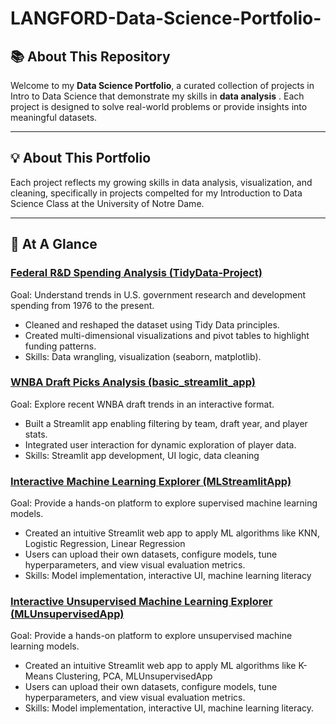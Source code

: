 # LANGFORD-Data-Science-Portfolio-

## 📚 About This Repository
Welcome to my **Data Science Portfolio**, a curated collection of projects in Intro to Data Science that demonstrate my skills in **data analysis** . Each project is designed to solve real-world problems or provide insights into meaningful datasets.

---

## 💡 **About This Portfolio**  
Each project reflects my growing skills in data analysis, visualization, and cleaning, specifically in projects compelted for my Introduction to Data Science Class at the University of Notre Dame.

---

## 📂 **At A Glance**  

###  [Federal R&D Spending Analysis (TidyData-Project)](https://github.com/klangford0924/LANGFORD-Data-Science-Portfolio-/tree/main/TidyData-Project) 
Goal: Understand trends in U.S. government research and development spending from 1976 to the present.
- Cleaned and reshaped the dataset using Tidy Data principles.
- Created multi-dimensional visualizations and pivot tables to highlight funding patterns.
- Skills: Data wrangling, visualization (seaborn, matplotlib).

### **[WNBA Draft Picks Analysis (basic_streamlit_app)](https://github.com/klangford0924/LANGFORD-Data-Science-Portfolio-/tree/main/basic_streamlit_app)**  
Goal: Explore recent WNBA draft trends in an interactive format.
- Built a Streamlit app enabling filtering by team, draft year, and player stats.
- Integrated user interaction for dynamic exploration of player data.
- Skills: Streamlit app development, UI logic, data cleaning

### **[Interactive Machine Learning Explorer (MLStreamlitApp)](https://langford-datascience-machinelearningproject.streamlit.app/)**  
Goal: Provide a hands-on platform to explore supervised machine learning models.
- Created an intuitive Streamlit web app to apply ML algorithms like KNN, Logistic Regression, Linear Regression
- Users can upload their own datasets, configure models, tune hyperparameters, and view visual evaluation metrics.
- Skills: Model implementation, interactive UI,  machine learning literacy


### **[Interactive Unsupervised Machine Learning Explorer (MLUnsupervisedApp)](https://langford-datascience-machinelearningproject.streamlit.app/)**  
Goal: Provide a hands-on platform to explore unsupervised machine learning models.
- Created an intuitive Streamlit web app to apply ML algorithms like K-Means Clustering, PCA, MLUnsupervisedApp
- Users can upload their own datasets, configure models, tune hyperparameters, and view visual evaluation metrics.
- Skills: Model implementation, interactive UI, machine learning literacy.


